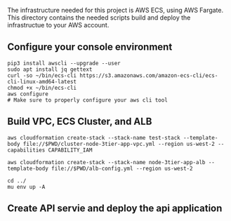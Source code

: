 The infrastructure needed for this project is AWS ECS, using AWS Fargate. This directory contains the needed scripts build and deploy the infrastructue to your AWS account. 

## Configure your console environment
```
pip3 install awscli --upgrade --user 
sudo apt install jq gettext
curl -so ~/bin/ecs-cli https://s3.amazonaws.com/amazon-ecs-cli/ecs-cli-linux-amd64-latest
chmod +x ~/bin/ecs-cli
aws configure
# Make sure to properly configure your aws cli tool
```

## Build VPC, ECS Cluster, and ALB
```
aws cloudformation create-stack --stack-name test-stack --template-body file://$PWD/cluster-node-3tier-app-vpc.yml --region us-west-2 --capabilities CAPABILITY_IAM

aws cloudformation create-stack --stack-name node-3tier-app-alb --template-body file://$PWD/alb-config.yml --region us-west-2

cd ../
mu env up -A
```

## Create API servie and deploy the api application
